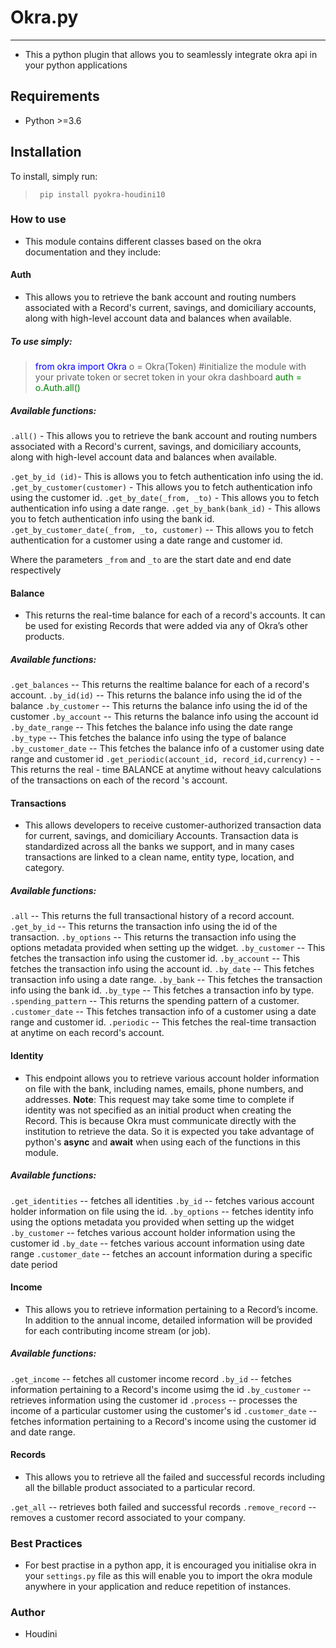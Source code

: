 # Okra.py
---

- This a python plugin that allows you to seamlessly integrate okra api in your python applications

## Requirements
- Python >=3.6

## Installation

To install, simply run:
> ` pip install pyokra-houdini10`


### How to use 
- This module contains different classes based on the okra documentation and they include:


#### Auth
- This allows you to retrieve the bank account and routing numbers associated with a Record's current, savings, and domiciliary accounts, along with high-level account data and balances when available.

##### To use simply:

> <font color="blue">from okra import Okra</font>
> o = Okra(Token) #initialize the module with your private token or secret token in your okra dashboard 
> <font color="green"> auth = o.Auth.all() </font>

##### Available functions:

`.all()` - This allows you to retrieve the bank account and routing numbers associated with a Record's current, savings, and domiciliary accounts, along with high-level account data and balances when available.

`.get_by_id (id)`- This is allows you to fetch authentication info using the id.
        `.get_by_customer(customer)` - This allows you to fetch authentication info using the customer id.
        `.get_by_date(_from, _to)` - This allows you to fetch authentication info using a date range.
        `.get_by_bank(bank_id)` - This allows you to fetch authentication info using the bank id.
`.get_by_customer_date(_from, _to, customer)` -- This allows you to fetch authentication for a customer  using a date range and customer id.

Where the parameters `_from` and `_to` are the start date and end date respectively

#### Balance 
- This returns the real-time balance for each of a record's accounts. It can be used for existing Records that were added via any of Okra’s other products.

##### Available functions:

`.get_balances` -- This returns the realtime balance for each of a record's account.
    `.by_id(id)` -- This returns the balance info using the id of the balance
    `.by_customer` -- This returns the balance info using the id of the customer
    `.by_account` -- This returns the balance info using the account id 
    `.by_date_range` -- This fetches the balance info using the date range
    `.by_type` -- This fetches the balance info using the type of balance
    `.by_customer_date` -- This fetches the balance info of a customer using date range and customer id
    `.get_periodic(account_id, record_id,currency)` - -This returns the real - time BALANCE at anytime without heavy calculations of the transactions on each of the record 's account.

#### Transactions
- This allows developers to receive customer-authorized transaction data for current, savings, and domiciliary Accounts. Transaction data is standardized across all the banks we support, and in many cases transactions are linked to a clean name, entity type, location, and category.

##### Available functions:
 `.all` -- This returns the full transactional history of a record account. 
    `.get_by_id`  -- This returns the transaction info using the id of the transaction.
    `.by_options` -- This returns the transaction info using the options metadata provided when setting up the widget. 
    `.by_customer` -- This fetches the transaction info using the customer id.
    `.by_account` -- This fetches the transaction info using the account id.
    `.by_date` -- This fetches transaction info using a date range.
    `.by_bank` -- This fetches the transaction info using the bank id. 
    `.by_type` -- This fetches a transaction info by type.
    `.spending_pattern` -- This returns the spending pattern of a customer.
    `.customer_date` -- This fetches transaction info of a customer using a date range and customer id.
    `.periodic` -- This fetches the real-time transaction at anytime on each record's account.

#### Identity
- This endpoint allows you to retrieve various account holder information on file with the bank, including names, emails, phone numbers, and addresses.
**Note**: This request may take some time to complete if identity was not specified as an initial product when creating the Record. This is because Okra must communicate directly with the institution to retrieve the data. So it is expected you take advantage of python's **async** and **await** when using each of the functions in this module.

##### Available functions:
`.get_identities` -- fetches all identities
    `.by_id` -- fetches various account holder information on file using the id.
    `.by_options` -- fetches identity info using the options metadata you provided when setting up the widget
    `.by_customer` -- fetches various account holder information using the customer id
    `.by_date` -- fetches various account information using date range
    `.customer_date` -- fetches an account information during a specific date period

#### Income 
- This allows you to retrieve information pertaining to a Record’s income. In addition to the annual income, detailed information will be provided for each contributing income stream (or job). 

##### Available functions:

 `.get_income` -- fetches all customer income record
    `.by_id` -- fetches information pertaining to a Record's income usimg the id
    `.by_customer` -- retrieves information using the customer id
    `.process` -- processes the income of a particular customer using the customer's id
    `.customer_date` -- fetches information pertaining to a Record's income using the customer id and date range.

#### Records
- This allows you to retrieve all the failed and successful records including all the billable product associated to a particular record.

 `.get_all` -- retrieves both failed and successful records
    `.remove_record` -- removes a customer record associated to your company.


### Best Practices
- For best practise in a python app, it is encouraged you initialise okra in your ``` settings.py ``` file as this will enable you to import the okra module anywhere in your application and reduce repetition of instances.



### Author
- Houdini